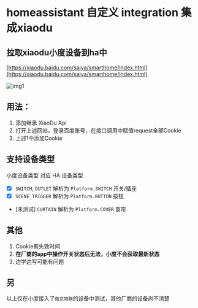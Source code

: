 # homeassistant 自定义 integration 集成xiaodu

## 拉取xiaodu小度设备到ha中

[https://xiaodu.baidu.com/saiya/smarthome/index.html](https://xiaodu.baidu.com/saiya/smarthome/index.html)

![img1](https://i.tiecode.xyz/20221012/img1.52mnkqh0v740.webp)

## 用法：

1. 添加继承 XiaoDu Api
2. 打开上述网站，登录百度账号，在接口调用中赋值request全部Cookie
3. 上述1中添加Cookie

## 支持设备类型

小度设备类型 对应 HA 设备类型

- [x] `SWITCH`, `OUTLET` 解析为 `Platform.SWITCH` 开关/插座
- [x] `SCENE_TRIGGER` 解析为 `Platform.BUTTON` 按钮
- [未测试] `CURTAIN` 解析为 `Platform.COVER` 窗帘

## 其他

1. Cookie有失效时间
2. **在厂商的app中操作开关状态后无法，小度不会获取最新状态** 
3. 边学边写可能有问题 

## 另
以上仅在小度接入了`南京物联`的设备中测试，其他厂商的设备尚不清楚
